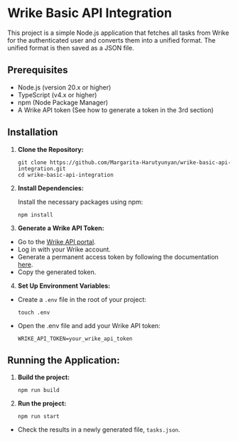 # Wrike Basic API Integration

This project is a simple Node.js application that fetches all tasks from Wrike for the authenticated user and converts them into a unified format. The unified format is then saved as a JSON file.

## Prerequisites
- Node.js (version 20.x or higher)
- TypeScript (v4.x or higher)
- npm (Node Package Manager)
- A Wrike API token (See how to generate a token in the 3rd section)

## Installation
1. **Clone the Repository:**

    ```
    git clone https://github.com/Margarita-Harutyunyan/wrike-basic-api-integration.git
    cd wrike-basic-api-integration
    ```

2. **Install Dependencies:**

    Install the necessary packages using npm:
    ```
    npm install
    ```

3. **Generate a Wrike API Token:**

- Go to the [Wrike API portal](https://www.wrike.com/frontend/apps/index.html#api).
- Log in with your Wrike account.
- Generate a permanent access token by following the documentation [here](https://help.wrike.com/hc/en-us/articles/210409445-Wrike-API#UUID-a1b0051a-0537-2215-c542-3b04d7205f4b_tokens).
- Copy the generated token.

4. **Set Up Environment Variables:**
- Create a `.env` file in the root of your project:

    ```
    touch .env
    ```
    
- Open the .env file and add your Wrike API token:

    ```
    WRIKE_API_TOKEN=your_wrike_api_token
    ```


## Running the Application:
1. **Build the project:**
    ```
    npm run build
    ```
2. **Run the project:**
    ```
    npm run start
    ```
- Check the results in a newly generated file, `tasks.json`.
